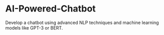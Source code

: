 # AI-Powered-Chatbot
Develop a chatbot using advanced NLP techniques and machine learning models like GPT-3 or BERT.
